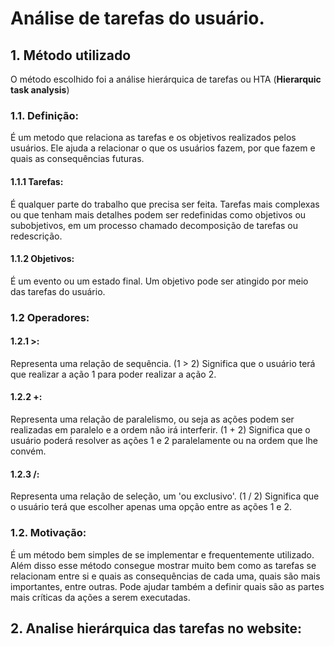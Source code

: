 # Análise de tarefas do usuário.
## 1. Método utilizado
O método escolhido foi a análise hierárquica de tarefas ou HTA (__Hierarquic task analysis__)

### 1.1. Definição:
É um metodo que relaciona as tarefas e os objetivos realizados pelos usuários. Ele ajuda a relacionar o que os usuários fazem, por que fazem e quais as consequências futuras.
#### 1.1.1 Tarefas:
É qualquer parte do trabalho que precisa ser feita. Tarefas mais complexas ou que tenham mais detalhes podem ser redefinidas como objetivos ou subobjetivos, em um processo chamado decomposição de tarefas ou redescrição. 
#### 1.1.2 Objetivos:
É um evento ou um estado final. Um objetivo pode ser atingido por meio das tarefas do usuário.

### 1.2 Operadores:
#### 1.2.1 >:
Representa uma relação de sequência. (1 > 2) Significa que o usuário terá que realizar a ação 1 para poder realizar a ação 2.
#### 1.2.2 +:
Representa uma relação de paralelismo, ou seja as ações podem ser realizadas em paralelo e a ordem não irá interferir. (1 + 2) Significa que o usuário poderá resolver as ações 1 e 2 paralelamente ou na ordem que lhe convém.
#### 1.2.3 /:
Representa uma relação de seleção, um 'ou exclusivo'. (1 / 2) Significa que o usuário terá que escolher apenas uma opção entre as ações 1 e 2.

### 1.2. Motivação:
É um método bem simples de se implementar e frequentemente utilizado. Além disso esse método consegue mostrar muito bem como as tarefas se relacionam entre si e quais as consequências de cada uma, quais são mais importantes, entre outras. Pode ajudar também a definir quais são as partes mais críticas da ações a serem executadas.
## 2. Analise hierárquica das tarefas no website:
